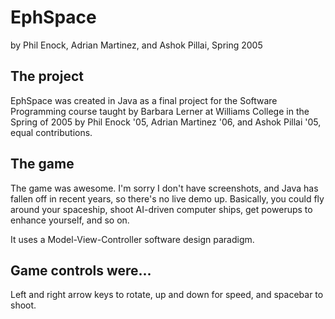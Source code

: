 # EphSpace
by Phil Enock, Adrian Martinez, and Ashok Pillai, Spring 2005

## The project
EphSpace was created in Java as a final project for the Software Programming course taught by Barbara Lerner at Williams College in the Spring of 2005 by Phil Enock '05, Adrian Martinez '06, and Ashok Pillai '05, equal contributions.

## The game
The game was awesome. I'm sorry I don't have screenshots, and Java has fallen off in recent years, so there's no live demo up. Basically, you could fly around your spaceship, shoot AI-driven computer ships, get powerups to enhance yourself, and so on.

It uses a Model-View-Controller software design paradigm.

## Game controls were...
Left and right arrow keys to rotate, up and down for speed, and spacebar to shoot.